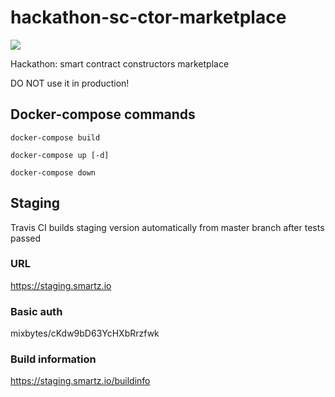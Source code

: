 # hackathon-sc-ctor-marketplace

![](https://travis-ci.com/mixbytes/smartz.svg?token=npMVUXhKXPw1Mau9yKyL&branch=master)

Hackathon: smart contract constructors marketplace

DO NOT use it in production!

## Docker-compose commands

    docker-compose build

    docker-compose up [-d]

    docker-compose down

## Staging

Travis CI builds staging version automatically from master branch after tests passed

### URL

https://staging.smartz.io

### Basic auth

mixbytes/cKdw9bD63YcHXbRrzfwk

### Build information

https://staging.smartz.io/buildinfo
